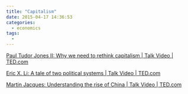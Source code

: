 ```yaml
---
title: "Capitalism"
date: 2015-04-17 14:36:53
categories:
  - economics
tags:
  -
---
```


[Paul Tudor Jones II: Why we need to rethink capitalism | Talk Video | TED.com](http://www.ted.com/talks/paul_tudor_jones_ii_why_we_need_to_rethink_capitalism)

[Eric X. Li: A tale of two political systems | Talk Video | TED.com](http://www.ted.com/talks/eric_x_li_a_tale_of_two_political_systems)

[Martin Jacques: Understanding the rise of China | Talk Video | TED.com](http://www.ted.com/talks/martin_jacques_understanding_the_rise_of_china)
